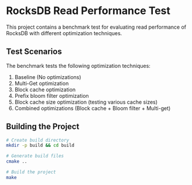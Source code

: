 # RocksDB Read Performance Test

This project contains a benchmark test for evaluating read performance of RocksDB with different optimization techniques.

## Test Scenarios

The benchmark tests the following optimization techniques:

1. Baseline (No optimizations)
2. Multi-Get optimization
3. Block cache optimization
4. Prefix bloom filter optimization
5. Block cache size optimization (testing various cache sizes)
6. Combined optimizations (Block cache + Bloom filter + Multi-get)

## Building the Project

```bash
# Create build directory
mkdir -p build && cd build

# Generate build files
cmake ..

# Build the project
make

